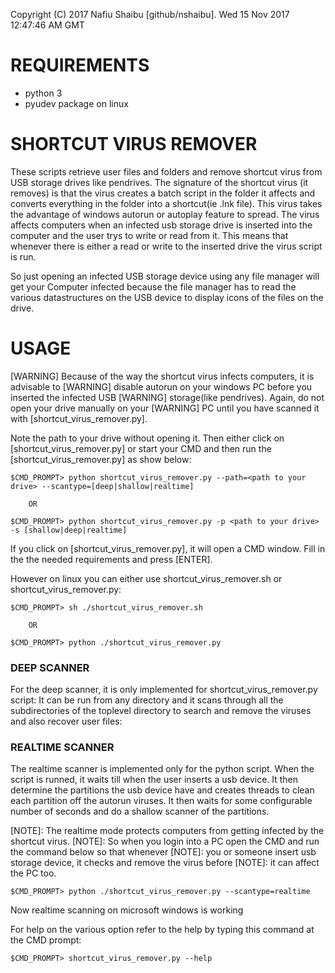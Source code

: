 Copyright (C) 2017 Nafiu Shaibu [github/nshaibu]. 
Wed 15 Nov 2017 12:47:46 AM GMT

# REQUIREMENTS
* python 3				
* pyudev package on linux



# SHORTCUT VIRUS REMOVER
These scripts retrieve user files and folders and remove shortcut virus from USB storage 
drives like pendrives. The signature of the shortcut virus (it removes) is that the virus 
creates a batch script in the folder it affects and converts everything in the folder 
into a shortcut(ie .lnk file). This virus takes the advantage of windows autorun or 
autoplay feature to spread. The virus affects computers when an infected usb storage drive 
is inserted into the computer and the user trys to write or read from it. This means that 
whenever there is either a read or write to the inserted drive the virus script is run. 

So just opening an infected USB storage device using any file manager will get your 
Computer infected because the file manager has to read the various datastructures on 
the USB device to display icons of the files on the drive.


# USAGE
[WARNING] Because of the way the shortcut virus infects computers, it is advisable to 
[WARNING] disable autorun on your windows PC before you inserted the infected USB 
[WARNING] storage(like pendrives). Again, do not open your drive manually on your 
[WARNING] PC until you have scanned it with [shortcut_virus_remover.py].

Note the path to your drive without opening it. Then either click on [shortcut_virus_remover.py]
or start your CMD and then run the [shortcut_virus_remover.py] as show below:

```
$CMD_PROMPT> python shortcut_virus_remover.py --path=<path to your drive> --scantype=[deep|shallow|realtime]
```

		OR
		
```						
$CMD_PROMPT> python shortcut_virus_remover.py -p <path to your drive> -s [shallow|deep|realtime]
```

If you click on [shortcut_virus_remover.py], it will open a CMD window. Fill in the 
the needed requirements and press [ENTER].

However on linux you can either use shortcut_virus_remover.sh or shortcut_virus_remover.py: 
```	
$CMD_PROMPT> sh ./shortcut_virus_remover.sh
```

		OR
		
```			
$CMD_PROMPT> python ./shortcut_virus_remover.py
```

	
### DEEP SCANNER 
For the deep scanner, it is only implemented for shortcut_virus_remover.py script:
It can be run from any directory and it scans through all the subdirectories of the
toplevel directory to search and remove the viruses and also recover user files:


### REALTIME SCANNER 
The realtime scanner is implemented only for the python script. When the script is
runned, it waits till when the user inserts a usb device. It then determine the 
partitions the usb device have and creates threads to clean each partition off the
autorun viruses. It then waits for some configurable number of seconds and do a shallow
scanner of the partitions.

[NOTE]: The realtime mode protects computers from getting infected by the shortcut virus.
[NOTE]: So when you login into a PC open the CMD and run the command below so that whenever
[NOTE]: you or someone insert usb storage device, it checks and remove the virus before
[NOTE]: it can affect the PC too.

```
$CMD_PROMPT> python ./shortcut_virus_remover.py --scantype=realtime
```
	
Now realtime scanning on microsoft windows is working

For help on the various option refer to the help by typing this command at the 
CMD prompt:

```
$CMD_PROMPT> shortcut_virus_remover.py --help
```
